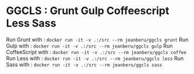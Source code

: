 GGCLS : Grunt Gulp Coffeescript Less Sass
=========================================

Run Grunt with : `docker run -it -v .:/src --rm jeanberu/ggcls grunt`
Run Gulp with : `docker run -it -v .:/src --rm jeanberu/ggcls gulp`
Run CoffeeScript with : `docker run -it -v .:/src --rm jeanberu/ggcls coffee`
Run Less with : `docker run -it -v .:/src --rm jeanberu/ggcls less`
Run Sass with : `docker run -it -v .:/src --rm jeanberu/ggcls sass`
